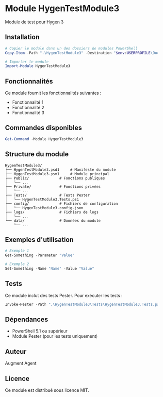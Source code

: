 # Module HygenTestModule3

Module de test pour Hygen 3

## Installation

```powershell
# Copier le module dans un des dossiers de modules PowerShell
Copy-Item -Path ".\HygenTestModule3" -Destination "$env:USERPROFILE\Documents\WindowsPowerShell\Modules\" -Recurse

# Importer le module
Import-Module HygenTestModule3
```

## Fonctionnalités

Ce module fournit les fonctionnalités suivantes :

- Fonctionnalité 1
- Fonctionnalité 2
- Fonctionnalité 3

## Commandes disponibles

```powershell
Get-Command -Module HygenTestModule3
```

## Structure du module

```
HygenTestModule3/
├── HygenTestModule3.psd1     # Manifeste du module
├── HygenTestModule3.psm1     # Module principal
├── Public/              # Fonctions publiques
│   └── ...
├── Private/             # Fonctions privées
│   └── ...
├── Tests/               # Tests Pester
│   └── HygenTestModule3.Tests.ps1
├── config/              # Fichiers de configuration
│   └── HygenTestModule3.config.json
├── logs/                # Fichiers de logs
│   └── ...
└── data/                # Données du module
    └── ...
```

## Exemples d'utilisation

```powershell
# Exemple 1
Get-Something -Parameter "Value"

# Exemple 2
Set-Something -Name "Name" -Value "Value"
```

## Tests

Ce module inclut des tests Pester. Pour exécuter les tests :

```powershell
Invoke-Pester -Path ".\HygenTestModule3\Tests\HygenTestModule3.Tests.ps1"
```

## Dépendances

- PowerShell 5.1 ou supérieur
- Module Pester (pour les tests uniquement)

## Auteur

Augment Agent

## Licence

Ce module est distribué sous licence MIT.

